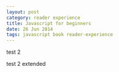 ```yaml
---
layout: post
category: reader experience
title: Javascript for beginners
date: 26 Jun 2014
tags: javascript book reader-experience
---
```


test 2


test 2  extended